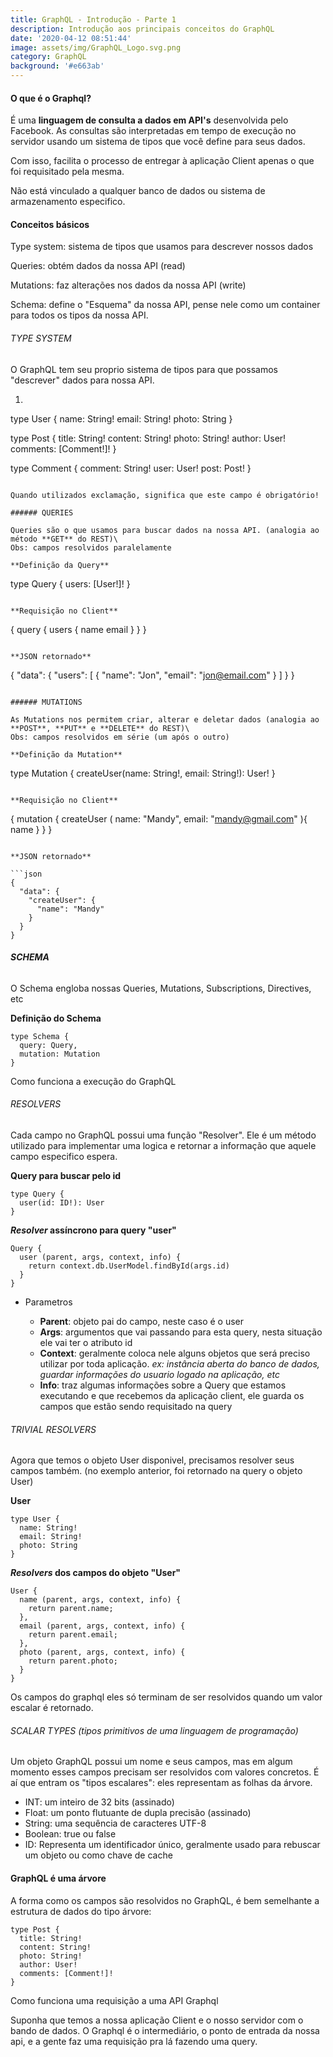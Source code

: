 ```yaml
---
title: GraphQL - Introdução - Parte 1
description: Introdução aos principais conceitos do GraphQL
date: '2020-04-12 08:51:44'
image: assets/img/GraphQL_Logo.svg.png
category: GraphQL
background: '#e663ab'
---
```





#### O que é o Graphql?

É uma **linguagem de consulta a dados em API's** desenvolvida pelo Facebook. As consultas são interpretadas em tempo de execução no servidor usando um sistema de tipos que você define para seus dados.

Com isso, facilita o processo de entregar à aplicação Client apenas o que foi requisitado pela mesma.

Não está vinculado a qualquer banco de dados ou sistema de armazenamento especifico.

#### **Conceitos básicos**

Type system: sistema de tipos que usamos para descrever nossos dados

Queries: obtém dados da nossa API (read)

Mutations: faz alterações nos dados da nossa API (write)

Schema: define o "Esquema" da nossa API, pense nele como um container para todos os tipos da nossa API.



###### TYPE SYSTEM

O GraphQL tem seu proprio sistema de tipos para que possamos "descrever" dados para nossa API.

1.   ```scheme
   type User {
     name: String!
     email: String!
     photo: String
   }

   type Post {
     title: String!
     content: String!
     photo: String!
     author: User!
     comments: [Comment!]!
   }

   type Comment {
     comment: String!
     user: User!
     post: Post!
   }
   ```

   Quando utilizados exclamação, significa que este campo é obrigatório!

###### QUERIES

Queries são o que usamos para buscar dados na nossa API. (analogia ao método **GET** do REST)\
Obs: campos resolvidos paralelamente

**Definição da Query**

```
type Query {
  users: [User!]!
}
```

**Requisição no Client**

```
{
  query {
    users {
      name
      email
    }
  }
}
```

**JSON retornado** 

```
{
  "data": {
    "users": [
      {
        "name": "Jon",
        "email": "jon@email.com"
      }
    ]
  }
}
```

###### MUTATIONS

As Mutations nos permitem criar, alterar e deletar dados (analogia ao **POST**, **PUT** e **DELETE** do REST)\
Obs: campos resolvidos em série (um após o outro)

**Definição da Mutation**

```
type Mutation {
  createUser(name: String!, email: String!): User!
}
```

**Requisição no Client**

```
{
  mutation {
    createUser (
      name: "Mandy",
      email: "mandy@gmail.com"
    ){
      name
    }
  }
}
```

**JSON retornado**

```json
{
  "data": {
    "createUser": {
      "name": "Mandy"
    }
  }
}
```

###### **SCHEMA**

O Schema engloba nossas Queries, Mutations, Subscriptions, Directives, etc

**Definição do Schema**

```
type Schema {
  query: Query,
  mutation: Mutation
}
```

Como funciona a execução do GraphQL

###### RESOLVERS

Cada campo no GraphQL possui uma função "Resolver". Ele é um método utilizado para implementar uma logica e retornar a informação que aquele campo especifico espera.

**Query para buscar pelo id**

```
type Query {
  user(id: ID!): User
}
```

***Resolver* assíncrono para query "user"**

```
Query {
  user (parent, args, context, info) {
    return context.db.UserModel.findById(args.id)
  }
}
```

* Parametros

  * **Parent**: objeto pai do campo, neste caso é o user
  * **Args**: argumentos que vai passando para esta query, nesta situação ele vai ter o atributo id 
  * **Context**:  geralmente coloca nele alguns objetos que será preciso utilizar por toda aplicação. *ex: instância aberta do banco de dados, guardar informações do usuario logado na aplicação, etc*
  * **Info**: traz algumas informações sobre a Query que estamos executando e que recebemos da aplicação client, ele guarda os campos que estão sendo requisitado na query

###### TRIVIAL RESOLVERS

Agora que temos o objeto User disponivel, precisamos resolver seus campos também. (no exemplo anterior, foi retornado na query o objeto User)

**User**

```
type User {
  name: String!
  email: String!
  photo: String
}
```

***Resolvers* dos campos do objeto "User"**

```
User {
  name (parent, args, context, info) {
    return parent.name;
  },
  email (parent, args, context, info) {
    return parent.email;
  },
  photo (parent, args, context, info) {
    return parent.photo;
  }
}
```

Os campos do graphql eles só terminam de ser resolvidos quando um valor escalar é retornado.

###### SCALAR TYPES (tipos primitivos de uma linguagem de programação)

Um objeto GraphQL possui um nome e seus campos, mas em algum momento esses campos precisam ser resolvidos com valores concretos. É aí que entram os "tipos escalares": eles representam as folhas da árvore.

* INT: um inteiro de 32 bits (assinado)
* Float: um ponto flutuante de dupla precisão (assinado)
* String: uma sequência de caracteres UTF-8
* Boolean: true ou false
* ID: Representa um identificador único, geralmente usado para rebuscar um objeto ou como chave de cache

#### GraphQL é uma árvore

A forma como os campos são resolvidos no GraphQL, é bem semelhante a estrutura de dados do tipo árvore:

```
type Post {
  title: String!
  content: String!
  photo: String!
  author: User!
  comments: [Comment!]!
}
```

Como funciona uma requisição a uma API Graphql

Suponha que temos a nossa aplicação Client e o nosso servidor com o bando de dados. O Graphql é o intermediário, o ponto de entrada da nossa api, e a gente faz uma requisição pra lá fazendo uma query.
